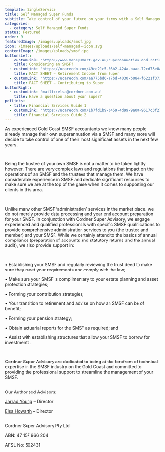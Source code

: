 ```yaml
---
template: SingleService
title: Self Managed Super Funds
subtitle: Take control of your future on your terms with a Self Managed Super Fund
categories:
  - category: Self Managed Super Funds
status: Featured
order: 9
featuredImage: /images/uploads/smsf.jpg
icon: /images/uploads/self-managed--icon.svg
contentImage: /images/uploads/smsf.jpg
buttonsLeft:
  - customLink: 'https://www.moneysmart.gov.au/superannuation-and-retirement/self-managed-super-fund-smsf'
    title: Considering an SMSF?
  - customLink: 'https://ucarecdn.com/49ce21c5-86b2-424a-baac-72cd73e0a88b/FactSheetRetirementIncomeYourOptions'
    title: FACT SHEET – Retirement Income from Super
  - customLink: 'https://ucarecdn.com/aa775bd6-e7bd-4030-b084-f6221f37159d/FactSheetContributingtoSuper'
    title: FACT SHEET – Contributing to Super
buttonRight:
  - customLink: 'mailto:elsa@cordner.com.au'
    title: Have a question about your super?
pdfLinks:
  - title: Financial Services Guide 1
  - customLink: 'https://ucarecdn.com/1b7fd1b9-6459-4d99-9a08-9617c3f27cc0/'
    title: Financial Services Guide 2
---
```


As experienced Gold Coast SMSF accountants we know many people already manage their own superannuation via a SMSF and many more will decide to take control of one of their most significant assets in the next few years.

<br />

Being the trustee of your own SMSF is not a matter to be taken lightly however. There are very complex laws and regulations that impact on the operations of an SMSF and the trustees that manage them. We have considerable experience in SMSF and dedicate significant resources to make sure we are at the top of the game when it comes to supporting our clients in this area.

<br />

Unlike many other SMSF ‘administration’ services in the market place, we do not merely provide data processing and year end account preparation for your SMSF. In conjunction with Cordner Super Advisory, we engage experienced and qualified professionals with specific SMSF qualifications to provide comprehensive administration services to you (the trustee and member) and your SMSF. While we certainly attend to the basics of annual compliance (preparation of accounts and statutory returns and the annual audit), we also provide support in:

<br />

• Establishing your SMSF and regularly reviewing the trust deed to make sure they meet your requirements and comply with the law;

• Make sure your SMSF is complimentary to your estate planning and asset protection strategies;

• Forming your contribution strategies;

• Your transition to retirement and advise on how an SMSF can be of benefit;

• Forming your pension strategy;

• Obtain actuarial reports for the SMSF as required; and

• Assist with establishing structures that allow your SMSF to borrow for investments.

<br />

Cordner Super Advisory are dedicated to being at the forefront of technical expertise in the SMSF industry on the Gold Coast and committed to providing the professional support to streamline the management of your SMSF.

<br />
Our Authorised Advisors:

[Jarrad Young](https://cordner.netlify.com/team/jarrad-young/) – Director

[Elsa Howarth](https://cordner.netlify.com/team/elsa-howarth/) – Director

<br />
Cordner Super Advisory Pty Ltd

ABN: 47 157 966 204

AFSL No: 502431
